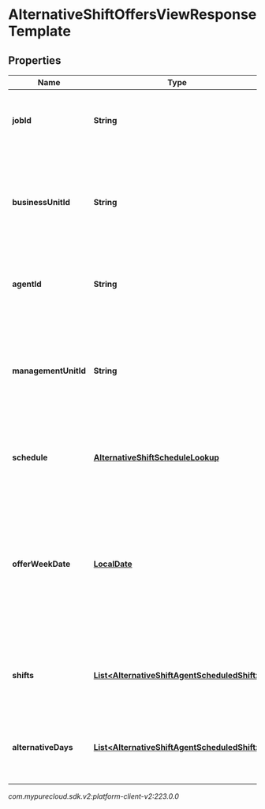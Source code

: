 # AlternativeShiftOffersViewResponseTemplate


## Properties

| Name | Type | Description | Notes |
| ------------ | ------------- | ------------- | ------------- |
| **jobId** | **String** | The unique identifier of the async list job that created this file |  |
| **businessUnitId** | **String** | The unique identifier of the business unit to which the user (agent) belongs at the time the offer is created |  |
| **agentId** | **String** | The unique identifier of the agent for whom the offer was made |  |
| **managementUnitId** | **String** | The unique identifier of the management unit to which the user (agent) belongs at the time the offer is created |  |
| **schedule** | [**AlternativeShiftScheduleLookup**](AlternativeShiftScheduleLookup) | The existing schedule information associated with the offer |  |
| **offerWeekDate** | [**LocalDate**](LocalDate) | The first date of the week for the schedule we are querying in yyyy-MM-dd format. Dates are represented as an ISO-8601 string. For example: yyyy-MM-dd |  |
| **shifts** | [**List&lt;AlternativeShiftAgentScheduledShift&gt;**](AlternativeShiftAgentScheduledShift) | The shifts the agent is scheduled for at the time the offer is created |  |
| **alternativeDays** | [**List&lt;AlternativeShiftAgentScheduledShift&gt;**](AlternativeShiftAgentScheduledShift) | The offered alternative shift days in this week at the time the offer is created |  |




_com.mypurecloud.sdk.v2:platform-client-v2:223.0.0_
